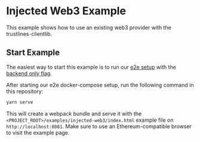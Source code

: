 # Injected Web3 Example

This example shows how to use an existing web3 provider with the trustlines-clientlib.

## Start Example

The easiest way to start this example is to run our [e2e setup](https://github.com/trustlines-protocol/end2end) with the [backend only flag](https://github.com/trustlines-protocol/end2end#running-only-the-backend).

After starting our e2e docker-compose setup, run the following command in this repository:

```bash
yarn serve
```

This will create a webpack bundle and serve it with the `<PROJECT_ROOT>/examples/injected-web3/index.html` example file on `http://localhost:8081`.
Make sure to use an Ethereum-compatible browser to visit the example page.
